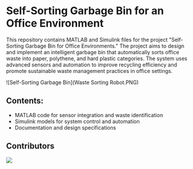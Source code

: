 # Self-Sorting Garbage Bin for an Office Environment

This repository contains MATLAB and Simulink files for the project "Self-Sorting Garbage Bin for Office Environments." The project aims to design and implement an intelligent garbage bin that automatically sorts office waste into paper, polythene, and hard plastic categories. The system uses advanced sensors and automation to improve recycling efficiency and promote sustainable waste management practices in office settings.

![Self-Sorting Garbage Bin](Waste Sorting Robot.PNG)

## Contents:
<ul>
  <li>MATLAB code for sensor integration and waste identification</li>
  <li>Simulink models for system control and automation</li>
  <li>Documentation and design specifications</li>
</ul>

## Contributors
<a href="https://github.com/MalithaPrabhashana/self-sorting-garbage-bin/graphs/contributors">
  <img src="https://contrib.rocks/image?repo=MalithaPrabhashana/self-sorting-garbage-bin" />
</a>
